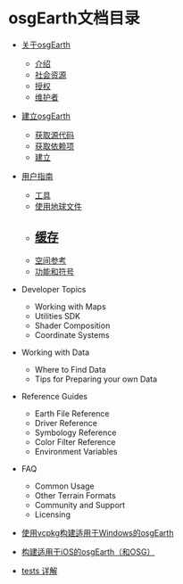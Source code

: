 
# osgEarth文档目录

  * [关于osgEarth](./AboutOsgEarth.md)
    * [介绍](./AboutOsgEarth.md#介绍)
    * [社会资源](./AboutOsgEarth.md#社会资源)
    * [授权](./AboutOsgEarth.md#授权)
    * [维护者](./AboutOsgEarth.md#维护者)
  * [建立osgEarth](./BuildingOsgEarth.md)
    * [获取源代码](./BuildingOsgEarth.md#获取源代码)
    * [获取依赖项](./BuildingOsgEarth.md#获取依赖项)
    * [建立](./BuildingOsgEarth.md#建立)
  * [用户指南](./UserGuide.md)
    * [工具](./UserGuide/Tools.md)
    * [使用地球文件](./UserGuide/UsingEarthFiles.md)
    * [缓存](./UserGuide/Caching.md)
       -------------------------------------
    * [空间参考](./UserGuide/SpatialReference.md)
    * [功能和符号](./UserGuide/FeaturesandSymbology.md)
  * Developer Topics
    * Working with Maps
    * Utilities SDK
    * Shader Composition
    * Coordinate Systems
  * Working with Data
    * Where to Find Data
    * Tips for Preparing your own Data
  * Reference Guides
    * Earth File Reference
    * Driver Reference
    * Symbology Reference
    * Color Filter Reference
    * Environment Variables
  * FAQ
    * Common Usage
    * Other Terrain Formats
    * Community and Support
    * Licensing

  * [使用vcpkg构建适用于Windows的osgEarth](./vcpkg.md)
  * [构建适用于iOS的osgEarth（和OSG）](./ios.md)
  * [tests 详解](./tests.md)
